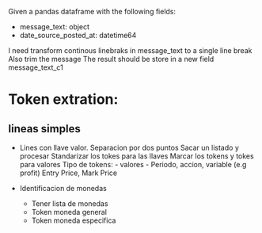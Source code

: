 Given a pandas dataframe with the following fields:
- message_text: object    
- date_source_posted_at: datetime64

I need transform continous linebraks in message_text to a single line break
Also trim the message
The result should be store in a new field message_text_c1
 

# Token extration:
## lineas simples
- Lines con llave valor. Separacion por dos puntos
    Sacar un listado y procesar
    Standarizar los tokes para las llaves
    Marcar los tokens y tokes para valores
    Tipo de tokens:
        - valores
        - Periodo, accion, variable (e.g profit)
            Entry Price, Mark Price

- Identificacion de monedas
    - Tener lista de monedas
    - Token moneda general
    - Token moneda especifica

